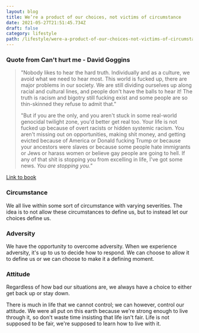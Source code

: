 ```yaml
---
layout: blog
title: We’re a product of our choices, not victims of circumstance
date: 2021-05-27T21:51:45.734Z
draft: false
category: lifestyle
path: /lifestyle/were-a-product-of-our-choices-not-victims-of-circumstance
---
```

### Quote from Can't hurt me - David Goggins

> "Nobody likes to hear the hard truth. Individually and as a culture, we avoid what we need to hear most. This world is fucked up, there are major problems in our society. We are still dividing ourselves up along racial and cultural lines, and people don't have the balls to hear it! The truth is racism and bigotry still fucking exist and some people are so thin-skinned they refuse to admit that."
>
> "But if you are the only, and you aren't stuck in some real-world genocidal twilight zone, you'd better get real too. Your life is not fucked up because of overt racists or hidden systemic racism. You aren't missing out on opportunities, making shit money, and getting evicted because of America or Donald fucking Trump or because your ancestors were slaves or because some people hate immigrants or Jews or harass women or believe gay people are going to hell. If any of that shit is stopping you from excelling in life, I've got some news. *You are stopping you."*

[Link to book](https://www.amazon.ca/Cant-Hurt-Me-Master-Your/dp/1544512287/ref=sr_1_1?dchild=1&keywords=david+goggins&qid=1623695825&sr=8-1)

### Circumstance

We all live within some sort of circumstance with varying severities. The idea is to not allow these circumstances to define us, but to instead let our choices define us.

### Adversity

We have the opportunity to overcome adversity. When we experience adversity, it's up to us to decide how to respond. We can choose to allow it to define us or we can choose to make it a defining moment.

### Attitude

Regardless of how bad our situations are, we always have a choice to either get back up or stay down.

There is much in life that we cannot control; we can however, control our attitude. We were all put on this earth because we're strong enough to live through it, so don't waste time insisting that life isn't fair. Life is not supposed to be fair, we're supposed to learn how to live with it.